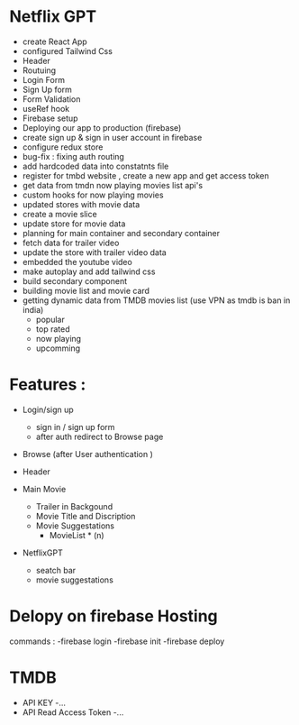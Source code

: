 # Netflix GPT

- create React App
- configured Tailwind Css
- Header
- Routuing
- Login Form
- Sign Up form
- Form Validation
- useRef hook
- Firebase setup
- Deploying our app to production (firebase)
- create sign up & sign in user account in firebase
- configure redux store
- bug-fix : fixing auth routing
- add hardcoded data into constatnts file
- register for tmbd website , create a new app and get access token
- get data from tmdn now playing movies list api's
- custom hooks for now playing movies
- updated stores with movie data
- create a movie slice
- update store for movie data
- planning for main container and secondary container
- fetch data for trailer video
- update the store with trailer video data
- embedded the youtube video
- make autoplay and add tailwind css
- build secondary component
- building movie list and movie card
- getting dynamic data from TMDB movies list (use VPN as tmdb is ban in india)
  - popular
  - top rated
  - now playing
  - upcomming

# Features :

- Login/sign up
  - sign in / sign up form
  - after auth redirect to Browse page
- Browse (after User authentication )
- Header
- Main Movie

  - Trailer in Backgound
  - Movie Title and Discription
  - Movie Suggestations
    - MovieList \* (n)

- NetflixGPT
  - seatch bar
  - movie suggestations

# Delopy on firebase Hosting

commands :
-firebase login
-firebase init
-firebase deploy

# TMDB

- API KEY
  -...
- API Read Access Token
  -...
